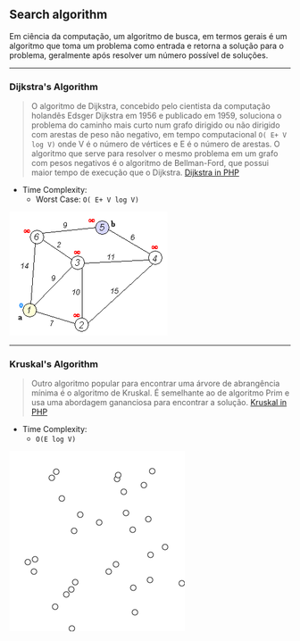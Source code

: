 ## Search algorithm

Em ciência da computação, um algoritmo de busca, em termos gerais é um algoritmo que toma um problema como entrada e
retorna a solução para o problema, geralmente após resolver um número possível de soluções.

----

### Dijkstra's Algorithm

> O algoritmo de Dijkstra, concebido pelo cientista da computação holandês Edsger Dijkstra em 1956 e publicado em 1959,
> soluciona o problema do caminho mais curto num grafo dirigido ou não dirigido com arestas de peso não negativo,
> em tempo computacional `O( E+ V log V)` onde V é o número de vértices e E é o número de arestas. O algoritmo que serve
> para resolver o mesmo problema em um grafo com pesos negativos é o algoritmo de Bellman-Ford, que possui maior tempo
> de execução que o Dijkstra.
> [Dijkstra in PHP](https://github.com/JoseMateusCamargo/php/blob/main/search-algorithm/Dijkstra.php)

* Time Complexity:
    * Worst Case: `O( E+ V log V)`

![Alt text](img/Dijkstra.gif?raw=true "Dijkstra")

---

### Kruskal's Algorithm

> Outro algoritmo popular para encontrar uma árvore de abrangência mínima é o algoritmo de Kruskal.
> É semelhante ao de algoritmo Prim e usa uma abordagem gananciosa para encontrar a solução.
> [Kruskal in PHP](https://github.com/JoseMateusCamargo/php/blob/main/search-algorithm/Kruskals.php)

* Time Complexity:
    * `O(E log V)`

![Alt text](img/Kruskal.gif?raw=true "Kruskal")